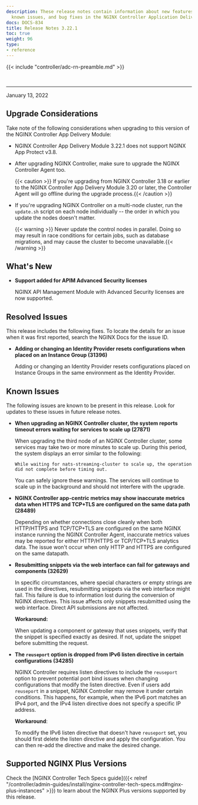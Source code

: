 ```yaml
---
description: These release notes contain information about new features, improvements,
  known issues, and bug fixes in the NGINX Controller Application Delivery Module.
docs: DOCS-834
title: Release Notes 3.22.1
toc: true
weight: 96
type:
- reference
---
```


{{< include "controller/adc-rn-preamble.md" >}}

&nbsp;

---

January 13, 2022

## Upgrade Considerations

Take note of the following considerations when upgrading to this version of the NGINX Controller App Delivery Module:

- NGINX Controller App Delivery Module 3.22.1 does not support NGINX App Protect v3.8.

- After upgrading NGINX Controller, make sure to upgrade the NGINX Controller Agent too.

  {{< caution >}} If you're upgrading from NGINX Controller 3.18 or earlier to the NGINX Controller App Delivery Module 3.20 or later, the Controller Agent will go offline during the upgrade process.{{< /caution >}}

- If you're upgrading NGINX Controller on a multi-node cluster, run the `update.sh` script on each node individually -- the order in which you update the nodes doesn't matter.

  {{< warning >}} Never update the control nodes in parallel. Doing so may result in race conditions for certain jobs, such as database migrations, and may cause the cluster to become unavailable.{{< /warning >}}

## What's New

- **Support added for APIM Advanced Security licenses**

  NGINX API Management Module with Advanced Security licenses are now supported.

## Resolved Issues

This release includes the following fixes. To locate the details for an issue when it was first reported, search the NGINX Docs for the issue ID.

- **Adding or changing an Identity Provider resets configurations when placed on an Instance Group (31396)**

  Adding or changing an Identity Provider resets configurations placed on Instance Groups in the same environment as the Identity Provider.

## Known Issues

The following issues are known to be present in this release. Look for updates to these issues in future release notes.

- **When upgrading an NGINX Controller cluster, the system reports timeout errors waiting for services to scale up (27871)**

  When upgrading the third node of an NGINX Controller cluster, some services may take two or more minutes to scale up. During this period, the system displays an error similar to the following:

  ``` text
  While waiting for nats-streaming-cluster to scale up, the operation did not complete before timing out.
  ```

  You can safely ignore these warnings. The services will continue to scale up in the background and should not interfere with the upgrade.

- **NGINX Controller app-centric metrics may show inaccurate metrics data when HTTPS and TCP+TLS are configured on the same data path (28489)**

  Depending on whether connections close cleanly when both HTTP/HTTPS and TCP/TCP+TLS are configured on the same NGINX instance running the NGINX Controller Agent, inaccurate metrics values may be reported for either HTTP/HTTPS or TCP/TCP+TLS analytics data. The issue won't occur when only HTTP and HTTPS are configured on the same datapath.

- **Resubmitting snippets via the web interface can fail for gateways and components (32629)**

  In specific circumstances, where special characters or empty strings are used in the directives, resubmitting snippets via the web interface might fail. This failure is due to information lost during the conversion of NGINX directives. This issue affects only snippets resubmitted using the web interface. Direct API submissions are not affected.

  **Workaround:**

  When updating a component or gateway that uses snippets, verify that the snippet is specified exactly as desired. If not, update the snippet before submitting the request.

- **The `reuseport` option is dropped from IPv6 listen directive in certain configurations (34285)**

  NGINX Controller requires listen directives to include the `reuseport` option to prevent potential port bind issues when changing configurations that modify the listen directive. Even if users add `reuseport` in a snippet, NGINX Controller may remove it under certain conditions. This happens, for example, when the IPv6 port matches an IPv4 port, and the IPv4 listen directive does not specify a specific IP address.

  **Workaround**:

  To modify the IPv6 listen directive that doesn't have `reuseport` set, you should first delete the listen directive and apply the configuration. You can then re-add the directive and make the desired change.

## Supported NGINX Plus Versions

Check the [NGINX Controller Tech Specs guide]({{< relref "/controller/admin-guides/install/nginx-controller-tech-specs.md#nginx-plus-instances" >}}) to learn about the NGINX Plus versions supported by this release.
